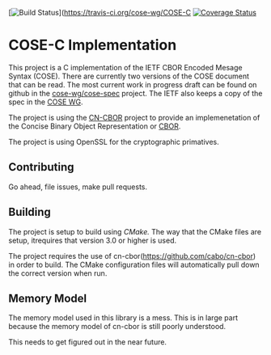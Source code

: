 [![Build Status](https://travis-ci.org/cose-wg/COSE-C.svg?branch=master)](https://travis-ci.org/cose-wg/COSE-C
[![Coverage Status](https://coveralls.io/repos/cose-wg/COSE-C/badge.svg?branch=master&service=github)](https://coveralls.io/github/cose-wg/COSE-C?branch=master)


# COSE-C Implementation

This project is a C implementation of the IETF CBOR Encoded Mesage Syntax (COSE).
There are currently two versions of the COSE document that can be read.
The most current work in progress draft can be found on github in the [cose-wg/cose-spec](https://cose-wg.github.io/cose-spec/) project.
The IETF also keeps a copy of the spec in the [COSE WG](https://tools.ietf.org/html/draft-ietf-cose-msg).

The project is using the [CN-CBOR](https://github.com/cabo/cn-cbor) project to provide an implemenetation of the Concise Binary Object Representation or [CBOR](https://datatracker.ietf.org/doc/rfc7049/).

The project is using OpenSSL for the cryptographic primatives.

## Contributing

Go ahead, file issues, make pull requests.

## Building

The project is setup to build using *CMake.*  The way that the CMake files are setup, itrequires that version 3.0 or higher is used.

The project requires the use of cn-cbor(https://github.com/cabo/cn-cbor) in order to build.  The CMake configuration files will automatically pull down the correct version when run.

## Memory Model

The memory model used in this library is a mess.  This is in large part because the memory model of cn-cbor is still poorly understood.

This needs to get figured out in the near future.
